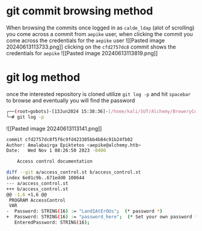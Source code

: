 # git commit browsing method
When browsing the commits once logged in as `calde_ldap` (alot of scrolling) you come across a commit from `aepike` user, when clicking the commit you come across the credentials for the `aepike` user
![[Pasted image 20240613113733.png]]
clicking on the `cfd2757dc8` commit shows the credentials for `aepike`
![[Pasted image 20240613113819.png]]
# git log method
once the interested repository is cloned utilize `git log -p` and hit `spacebar` to browse and eventually you will find the password
```bash
┌──(root💀gobots)-[13Jun2024 15:38:36]-[/home/kali/SUT/Alchemy/BreweryControlSystem-ST]
└─# git log -p     
```
![[Pasted image 20240613113141.png]]

```bash
commit cfd2757dc8f5f6c9fd423305bb4b84c91b24fb02
Author: Amalabairga Epiktetos <aepike@alchemy.htb>
Date:   Wed Nov 1 08:26:50 2023 -0400

    Access control documentation

diff --git a/access_control.st b/access_control.st
index 6e01c9b..671edd0 100644
--- a/access_control.st
+++ b/access_control.st
@@ -1,6 +1,6 @@
 PROGRAM AccessControl
 VAR
-  Password: STRING(16) := "LandIAtErOUs";  (* password *)
+  Password: STRING(16) := "password_here";  (* Set your own password *)
   EnteredPassword: STRING(16);


```